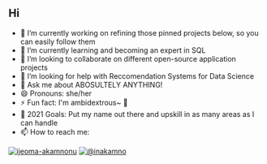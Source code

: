 ## Hi

- 🔭 I’m currently working on refining those pinned projects below, so you can easily follow them 
- 🌱 I’m currently learning and becoming an expert in SQL
- 👯 I’m looking to collaborate on different open-source application projects
- 🤔 I’m looking for help with Reccomendation Systems for Data Science 
- 💬 Ask me about ABOSULTELY ANYTHING!
- 😄 Pronouns: she/her
- ⚡ Fun fact: I'm ambidextrous~ 🙌
- 🥅 2021 Goals: Put my name out there and upskill in as many areas as I can handle
- 📫 How to reach me:

<p align="left"><a href="https://www.linkedin.com/in/ijeoma-akamnonu-b761311ba/u" target="blank"><img align="center" src="https://img.shields.io/badge/LinkedIn-0077B5?style=for-the-badge&logo=linkedin&logoColor=white" alt="ijeoma-akamnonu" /></a>
<a href="https://medium.com/@inakamno" target="blank"><img align="center" src="https://img.shields.io/badge/Medium-12100E?style=for-the-badge&logo=medium&logoColor=white" alt="@inakamno" /></a>
</p>

<!--
**aamoeji04/aamoeji04** is a ✨ _special_ ✨ repository because its `README.md` (this file) appears on your GitHub profile.

Here are some ideas to get you started:

- 🔭 I’m currently working on...
- 🌱 I’m currently learning...
- 👯 I’m looking to collaborate on...
- 🤔 I’m looking for help with...
- 💬 Ask me about...
- 📫 How to reach me: 
- 😄 Pronouns:
- ⚡ Fun fact:

</details>
[imagegmail]: https://img.shields.io/badge/Gmail-D14836?style=for-the-badge&logo=gmail&logoColor=white
[imagemedium]: https://img.shields.io/badge/Medium-12100E?style=for-the-badge&logo=medium&logoColor=white
[imagelinked]: https://img.shields.io/badge/LinkedIn-0077B5?style=for-the-badge&logo=linkedin&logoColor=white
[imagepython]: https://img.shields.io/badge/Python-14354C?style=for-the-badge&logo=python&logoColor=white


[website]: 
[course]: 
[twitter]: https://twitter.com/ndidiamaka
[youtube]: 
[instagram]: https://www.instagram.com/aamoeji/
[linkedin]: https://linkedin.com/in/ijeoma-akamnonu
[webdevplaylist]: 


###Languages and Tools

<p align="left"> <a href="https://git-scm.com/" target="_blank"> <img src="https://www.vectorlogo.zone/logos/git-scm/git-scm-icon.svg" alt="git" width="40" height="40"/> </a> <a href="https://www.python.org" target="_blank"> <img src="https://raw.githubusercontent.com/devicons/devicon/master/icons/python/python-original.svg" alt="python" width="40" height="40"/> </a> <a href="https://scikit-learn.org/" target="_blank"> <img src="https://upload.wikimedia.org/wikipedia/commons/0/05/Scikit_learn_logo_small.svg" alt="scikit_learn" width="40" height="40"/> </a> <a href="https://www.tensorflow.org" target="_blank"> <img src="https://www.vectorlogo.zone/logos/tensorflow/tensorflow-icon.svg" alt="tensorflow" width="40" height="40"/> </a> </p>

![image](https://img.shields.io/badge/Gmail-D14836?style=for-the-badge&logo=gmail&logoColor=white)
![image](https://img.shields.io/badge/Python-14354C?style=for-the-badge&logo=python&logoColor=white)

<a href="LINK" target="blank"><img align="center" src="ICON_LINK" alt="USERNAME" height="ICON_HEIGHT" width="ICON_WIDTH" /></a>


-->





